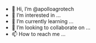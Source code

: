 - 👋 Hi, I’m @apolloagrotech
- 👀 I’m interested in ...
- 🌱 I’m currently learning ...
- 💞️ I’m looking to collaborate on ...
- 📫 How to reach me ...

<!---
apolloagrotech is a ✨ special ✨ repository because its `README.md` (this file) appears on your GitHub profile.
You can click the Preview link to take a look at your changes.
--->
